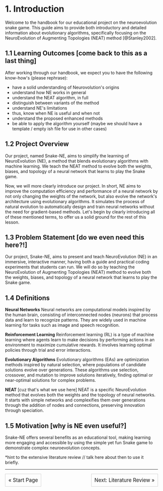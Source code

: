 
# 1. Introduction
Welcome to the handbook for our educational project on the neuroevolution snake game. This guide aims to provide both introductory and detailed information about evolutionary algorithms, specifically focusing on the NeuroEvolution of Augmenting Topologies (NEAT) method [@Stanley2002].

## 1.1 Learning Outcomes [come back to this as a last thing]
After working through our handbook, we expect you to have the following know-how's (please rephrase):
* have a solid understanding of Neurovolution's origins
* understand how NE works in general
* understand the NEAT algorithm, in full
* distinguish between variants of the method
* understand NE's limitations
* thus, know when NE is useful and when not
* understand the proposed enhanced methods
* be able to apply the algorithm yourself (maybe we should have a template / empty ish file for use in other cases)


## 1.2 Project Overview
Our project, named Snake-NE, aims to simplify the learning of NeuroEvolution (NE), a method that blends evolutionary algorithms with machine learning. We teach the NEAT method to evolve both the weights, biases, and topology of a neural network that learns to play the Snake game.

Now, we will more clearly introduce our project.
In short, NE aims to improve the computation efficiency and performance of a neural network by not only changing the weights of the network, but also evolve the network's architecture using evolutionary algorithms. It simulates the process of natural evolution to automatically design and train neural networks without the need for gradient-based methods. 
Let's begin by clearly introducing all of these mentioned terms, to offer us a solid ground for the rest of this lesson.


## 1.3 Problem Statement [do we even need this here?!]
Our project, Snake-NE, aims to present and teach NeuroEvolution (NE) in an immersive, interactive manner, having both a guide and practical coding experiments that students can run. We will do so by teaching the NeuroEvolution of Augmenting Topologies (NEAT) method to evolve both the weights, biases, and topology of a neural network that learns to play the Snake game.

## 1.4 Definitions
**Neural Networks**
Neural networks are computational models inspired by the human brain, consisting of interconnected nodes (neurons) that process data and learn to recognize patterns. They are widely used in machine learning for tasks such as image and speech recognition.

**Reinforcement Learning**
Reinforcement learning (RL) is a type of machine learning where agents learn to make decisions by performing actions in an environment to maximize cumulative rewards. It involves learning optimal policies through trial and error interactions.

**Evolutionary Algorithms**
Evolutionary algorithms (EAs) are optimization methods inspired by natural selection, where populations of candidate solutions evolve over generations. These algorithms use selection, crossover, and mutation to improve solutions iteratively, finding optimal or near-optimal solutions for complex problems.

**NEAT** [cuz that's what we use here]
NEAT is a specific NeuroEvolution method that evolves both the weights and the topology of neural networks. It starts with simple networks and complexifies them over generations through the addition of nodes and connections, preserving innovation through speciation.


## 1.5 Motivation [why is NE even useful?]
Snake-NE offers several benefits as an educational tool, making learning more engaging and accessible by using the simple yet fun Snake game to demonstrate complex neuroevolution concepts.

*hint to the extensive literature review // talk here about then to use it briefly. 

---

<div style="display: flex; justify-content: space-between;">
  <div style="flex: 1; text-align: left;">
    <a href="index.md" style="text-decoration: none; font-size: 1.2em; border: 1px solid #ccc; padding: 10px; display: inline-block;">&laquo; Start Page</a>
  </div>
  <div style="flex: 1; text-align: right;">
    <a href="2_literature_review.md" style="text-decoration: none; font-size: 1.2em; border: 1px solid #ccc; padding: 10px; display: inline-block;">Next: Literature Review &raquo;</a>
  </div>
</div>

